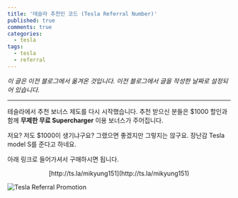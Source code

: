 ```yaml
---
title: '테슬라 추천인 코드 (Tesla Referral Number)'
published: true
comments: true
categories:
  - tesla
tags:
  - tesla
  - referral
---
```

*이 글은 이전 블로그에서 옮겨온 것입니다. 이전 블로그에서 글을 작성한 날짜로 설정되어 있습니다.*

----------------

테슬라에서 추천 보너스 제도를 다시 시작했습니다. 추천 받으신 분들은 $1000 할인과 함께 **무제한 무료 Supercharger** 이용 보너스가 주어집니다.

저요? 저도 $1000이 생기냐구요? 그랬으면 좋겠지만 그렇지는 않구요. 장난감 Tesla model S를 준다고 하네요.

아래 링크로 들어가셔서 구매하시면 됩니다.

<center> [http://ts.la/mikyung151](http://ts.la/mikyung151) </center>

![Tesla Referral Promotion](https://daehwanblog.files.wordpress.com/2017/05/ec8aa4ed81aceba6b0ec83b7-2017-05-22-ec98a4ed9b84-10-32-46.png)

